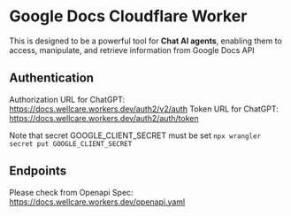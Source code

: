 # Google Docs Cloudflare Worker

This is designed to be a powerful tool for **Chat AI agents**, enabling them to access, manipulate, and retrieve information from Google Docs API

## Authentication

Authorization URL for ChatGPT: https://docs.wellcare.workers.dev/auth2/v2/auth
Token URL for ChatGPT: https://docs.wellcare.workers.dev/auth2/auth/token

 Note that secret GOOGLE_CLIENT_SECRET must be set
 `npx wrangler secret put GOOGLE_CLIENT_SECRET`


## Endpoints
Please check from Openapi Spec: https://docs.wellcare.workers.dev/openapi.yaml
